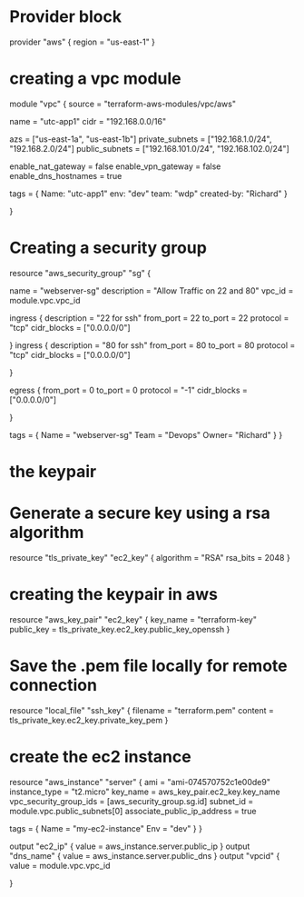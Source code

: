# Provider block

provider "aws" {
  region = "us-east-1"
}

# creating a vpc module
module "vpc" {
  source = "terraform-aws-modules/vpc/aws"

  name = "utc-app1"
  cidr = "192.168.0.0/16"

  azs             = ["us-east-1a", "us-east-1b"]
  private_subnets = ["192.168.1.0/24", "192.168.2.0/24"]
  public_subnets  = ["192.168.101.0/24", "192.168.102.0/24"]

  enable_nat_gateway = false
  enable_vpn_gateway = false
  enable_dns_hostnames = true

 tags = {
    Name: "utc-app1"
    env:  "dev"
    team: "wdp"
    created-by: "Richard"
  }  
  
}
# Creating a security group
resource "aws_security_group" "sg" {

  name        = "webserver-sg"
  description = "Allow Traffic on 22 and 80"
  vpc_id      = module.vpc.vpc_id

  ingress {
    description      = "22 for ssh"
    from_port        = 22
    to_port          = 22
    protocol         = "tcp"
    cidr_blocks      = ["0.0.0.0/0"]

  }
  ingress {
    description      = "80 for ssh"
    from_port        = 80
    to_port          = 80
    protocol         = "tcp"
    cidr_blocks      = ["0.0.0.0/0"]
    
  }

  egress {
    from_port        = 0
    to_port          = 0
    protocol         = "-1"
    cidr_blocks      = ["0.0.0.0/0"]
    
  }

  tags = {
    Name = "webserver-sg"
    Team = "Devops"
    Owner= "Richard"
  }
}

#  the keypair
# Generate a secure key using a rsa algorithm
resource "tls_private_key" "ec2_key" {
  algorithm = "RSA"
  rsa_bits  = 2048
}

# creating the keypair in aws
resource "aws_key_pair" "ec2_key" {
  key_name   = "terraform-key"                 
  public_key = tls_private_key.ec2_key.public_key_openssh 
}

# Save the .pem file locally for remote connection
resource "local_file" "ssh_key" {
  filename = "terraform.pem"
  content  = tls_private_key.ec2_key.private_key_pem
}

# create the ec2 instance
resource "aws_instance" "server" {
  ami           = "ami-074570752c1e00de9"
  instance_type = "t2.micro"
  key_name      = aws_key_pair.ec2_key.key_name
  vpc_security_group_ids = [aws_security_group.sg.id]
  subnet_id = module.vpc.public_subnets[0]
  associate_public_ip_address = true

  tags = {
    Name = "my-ec2-instance"
    Env  = "dev"
  }
}


output "ec2_ip" {
  value = aws_instance.server.public_ip
}
output "dns_name" {
  value = aws_instance.server.public_dns
}
output "vpcid" {
    value = module.vpc.vpc_id
  
}